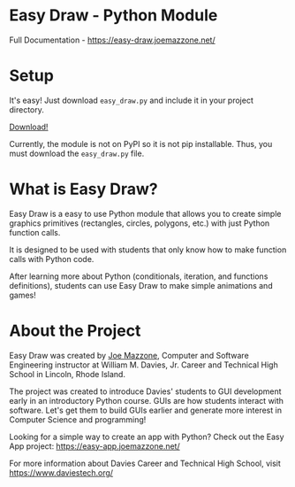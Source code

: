 # Easy Draw - Python Module

Full Documentation - https://easy-draw.joemazzone.net/

# Setup

It's easy!  Just download ```easy_draw.py``` and include it in your project directory. 

[Download!](https://github.com/MrMazzone/easy-draw/releases/download/v1.0.6/easy_draw.py)

Currently, the module is not on PyPI so it is not pip installable. Thus, you must download the ```easy_draw.py``` file.

# What is Easy Draw?

Easy Draw is a easy to use Python module that allows you to create simple graphics primitives (rectangles, circles, polygons, etc.) with just Python function calls.

It is designed to be used with students that only know how to make function calls with Python code. 

After learning more about Python (conditionals, iteration, and functions definitions), students can use Easy Draw to make simple animations and games!

# About the Project
Easy Draw was created by [Joe Mazzone](https://www.linkedin.com/in/joe-mazzone/), Computer and Software Engineering instructor at William M. Davies, Jr. Career and Technical High School in Lincoln, Rhode Island. 

The project was created to introduce Davies' students to GUI development early in an introductory Python course.  GUIs are how students interact with software.  Let's get them to build GUIs earlier and generate more interest in Computer Science and programming!

Looking for a simple way to create an app with Python?  Check out the Easy App project: https://easy-app.joemazzone.net/

For more information about Davies Career and Technical High School, visit https://www.daviestech.org/

